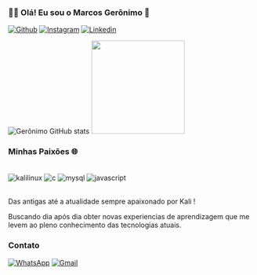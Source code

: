 
### ✋🏽 Olá!  Eu sou o Marcos Gerônimo 🪪


[![Github](https://img.shields.io/badge/GitHub-100000?style=for-the-badge&logo=github&logoColor=white)](https://github.com/marcosgeronimo)
[![Instagram](https://img.shields.io/badge/Instagram-E4405F?style=for-the-badge&logo=instagram&logoColor=white)](https://www.instagram.com/marcosgeronimoorg/)
[![Linkedin](https://img.shields.io/badge/LinkedIn-0077B5?style=for-the-badge&logo=linkedin&logoColor=white)](https://www.linkedin.com/in/marcos-geronimo-845681155/)


![Gerônimo GitHub stats](https://github-readme-stats.vercel.app/api?username=marcosgeronimo&show_icons=true&theme=radical)
 <img src="https://github-readme-stats.vercel.app/api/top-langs/?username=marcosgeronimo&mode=daily&border_radius=5&theme=dark" height="190"/>
</div>



### Minhas Paixões 🌐

<div style="display: inline_block"><br/>
    <img align="center"  alt="kalilinux" src="https://img.shields.io/badge/Kali_Linux-557C94?style=for-the-badge&logo=kali-linux&logoColor=white" />
    <img align="center"  alt="c" src="https://img.shields.io/badge/C-00599C?style=for-the-badge&logo=c&logoColor=white" />
    <img align="center"  alt="mysql" src="https://img.shields.io/badge/MySQL-005C84?style=for-the-badge&logo=mysql&logoColor=white" />
    <img align="center"  alt="javascript" src="https://img.shields.io/badge/JavaScript-323330?style=for-the-badge&logo=javascript&logoColor=F7DF1E" />
</div><br/>

Das antigas até a atualidade sempre apaixonado por Kali !


Buscando dia após dia obter novas experiencias de aprendizagem que me levem ao pleno conhecimento das tecnologias atuais.


### Contato
[![WhatsApp](https://img.shields.io/badge/WhatsApp-25D366?style=for-the-badge&logo=whatsapp&logoColor=white)](https://wa.me/5587981681823)
[![Gmail](https://img.shields.io/badge/Gmail-D14836?style=for-the-badge&logo=gmail&logoColor=white)](mailto:marcospaulogeronimo@gmail.com)

